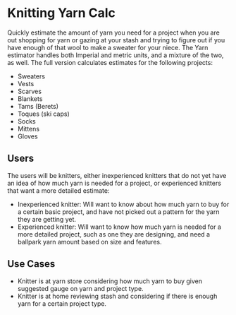 # Knitting Yarn Calc

Quickly estimate the amount of yarn you need for a project when you are out shopping for yarn or gazing at your stash and trying to figure out if you have enough of that wool to make a sweater for your niece.  The Yarn estimator handles both Imperial and metric units, and a mixture of the two, as well.
The full version calculates estimates for the following projects:
- Sweaters
- Vests
- Scarves
- Blankets
- Tams (Berets)
- Toques (ski caps)
- Socks
- Mittens
- Gloves
 
## Users

The users will be knitters, either inexperienced knitters that do not yet have an idea of how much yarn is needed for a project, or experienced knitters that want a more detailed estimate:
- Inexperienced knitter: Will want to know about how much yarn to buy for a certain basic project, and have not picked out a pattern for the yarn they are getting yet.
- Experienced knitter:  Will want to know how much yarn is needed for a more detailed project, such as one they are designing, and need a ballpark yarn amount based on size and features.

## Use Cases

- Knitter is at yarn store considering how much yarn to buy given suggested gauge on yarn and project type.
- Knitter is at home reviewing stash and considering if there is enough yarn for a certain project type.

